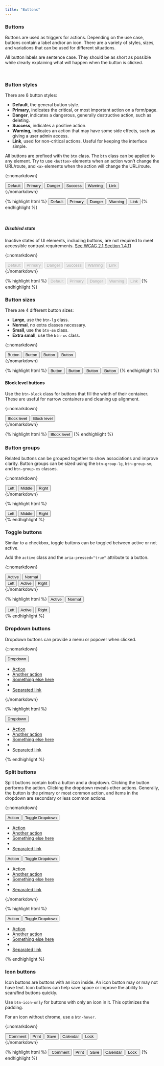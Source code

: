 ```yaml
---
title: "Buttons"
---
```


<div class="pl-pattern">

<h3>Buttons</h3>

Buttons are used as triggers for actions. Depending on the use case, buttons contain a label and/or an icon. There are a variety of styles, sizes, and variations that can be used for different situations.

All button labels are sentence case. They should be as short as possible while clearly explaining what will happen when the button is clicked.

&nbsp;

</div>

<div class="pl-pattern">

### Button styles

There are 6 button styles:

- __Default__, the general button style.
- __Primary__, indicates the critical, or most important action on a form/page.
- __Danger__, indicates a dangerous, generally destructive action, such as deleting.
- __Success__, indicates a positive action.
- __Warning__, indicates an action that may have some side effects, such as giving a user admin access.
- __Link__, used for non-critical actions. Useful for keeping the interface simple.

All buttons are prefixed with the `btn` class. The `btn` class can be applied to any element. Try to use `<button>` elements when an action won't change the URL/route, and `<a>` elements when the action will change the URL/route.

{::nomarkdown}
<div class="pl-preview">
    <button type="button" class="btn btn-default">Default</button>
    <button type="button" class="btn btn-primary">Primary</button>
    <button type="button" class="btn btn-danger">Danger</button>
    <button type="button" class="btn btn-success">Success</button>
    <button type="button" class="btn btn-warning">Warning</button>
    <button type="button" class="btn btn-link">Link</button>
</div>
{:/nomarkdown}

{% highlight html %}
<button type="button" class="btn btn-default">Default</button>
<button type="button" class="btn btn-primary">Primary</button>
<button type="button" class="btn btn-danger">Danger</button>
<button type="button" class="btn btn-warning">Warning</button>
<button type="button" class="btn btn-link">Link</button>
{% endhighlight %}

&nbsp;

##### Disabled state

Inactive states of UI elements, including buttons, are not required to meet accessible contrast requirements. [See WCAG 2.1 Section 1.4.11](https://www.w3.org/TR/WCAG21/#non-text-contrast)

{::nomarkdown}
<div class="pl-preview">
    <button disabled type="button" class="btn btn-default">Default</button>
    <button disabled type="button" class="btn btn-primary">Primary</button>
    <button disabled type="button" class="btn btn-danger">Danger</button>
    <button disabled type="button" class="btn btn-success">Success</button>
    <button disabled type="button" class="btn btn-warning">Warning</button>
    <button disabled type="button" class="btn btn-link">Link</button>
</div>
{:/nomarkdown}

{% highlight html %}
<button disabled type="button" class="btn btn-default">Default</button>
<button disabled type="button" class="btn btn-primary">Primary</button>
<button disabled type="button" class="btn btn-danger">Danger</button>
<button disabled type="button" class="btn btn-warning">Warning</button>
<button disabled type="button" class="btn btn-link">Link</button>
{% endhighlight %}

</div>

<div class="pl-pattern">

### Button sizes

There are 4 different button sizes:

- __Large__, use the `btn-lg` class.
- __Normal__, no extra classes necessary.
- __Small__, use the `btn-sm` class.
- __Extra small__, use the `btn-xs` class.

{::nomarkdown}
<div class="pl-preview">
    <button type="button" class="btn btn-lg btn-default">Button</button>
    <button type="button" class="btn btn-default">Button</button>
    <button type="button" class="btn btn-sm btn-default">Button</button>
    <button type="button" class="btn btn-xs btn-default">Button</button>
</div>
{:/nomarkdown}

{% highlight html %}
<button type="button" class="btn btn-lg btn-default">Button</button>
<button type="button" class="btn btn-default">Button</button>
<button type="button" class="btn btn-sm btn-default">Button</button>
<button type="button" class="btn btn-xs btn-default">Button</button>
{% endhighlight %}

#### Block level buttons
Use the `btn-block` class for buttons that fill the width of their container. These are useful for narrow containers and cleaning up alignment.

{::nomarkdown}
<div class="pl-preview">
    <div style="width: 280px;">
        <button type="button" class="btn btn-primary btn-block">Block level</button>
        <button type="button" class="btn btn-default btn-block">Block level</button>
    </div>
</div>
{:/nomarkdown}

{% highlight html %}
<button type="button" class="btn btn-default btn-block">Block level</button>
{% endhighlight %}

</div>

<div class="pl-pattern">

### Button groups

Related buttons can be grouped together to show associations and improve clarity. Button groups can be sized using the `btn-group-lg`, `btn-group-sm`, and `btn-group-xs` classes.

{::nomarkdown}
<div class="pl-preview">
    <div class="btn-group">
        <button type="button" class="btn btn-default">Left</button>
        <button type="button" class="btn btn-default">Middle</button>
        <button type="button" class="btn btn-default">Right</button>
    </div>
</div>
{:/nomarkdown}

{% highlight html %}
<div class="btn-group">
    <button type="button" class="btn btn-default">Left</button>
    <button type="button" class="btn btn-default">Middle</button>
    <button type="button" class="btn btn-default">Right</button>
</div>
{% endhighlight %}

</div>

<div class="pl-pattern">

### Toggle buttons

Similar to a checkbox, toggle buttons can be toggled between active or not active.

Add the `active` class and the `aria-pressed="true"` attribute to a button.

{::nomarkdown}
<div class="pl-preview">
    <button type="button" class="btn btn-default active" aria-pressed="true">Active</button>
    <button type="button" class="btn btn-default">Normal</button>
    <div class="btn-group">
        <button type="button" class="btn btn-default">Left</button>
        <button type="button" class="btn btn-default active" aria-pressed="true">Active</button>
        <button type="button" class="btn btn-default">Right</button>
    </div>
</div>
{:/nomarkdown}

{% highlight html %}
<button type="button" class="btn btn-default active" aria-pressed="true">Active</button>
<button type="button" class="btn btn-default">Normal</button>
<div class="btn-group">
    <button type="button" class="btn btn-default">Left</button>
    <button type="button" class="btn btn-default active" aria-pressed="true">Active</button>
    <button type="button" class="btn btn-default">Right</button>
</div>
{% endhighlight %}

</div>

<div class="pl-pattern">

### Dropdown buttons
Dropdown buttons can provide a menu or popover when clicked.

{::nomarkdown}
<div class="pl-preview">
    <div class="btn-group">
        <button type="button" class="btn btn-default dropdown-toggle" data-toggle="dropdown" aria-expanded="false">Dropdown <span class="caret"></span></button>
        <ul class="dropdown-menu" role="menu">
            <li><a href="#">Action</a></li>
            <li><a href="#">Another action</a></li>
            <li><a href="#">Something else here</a></li>
            <li class="divider"></li>
            <li><a href="#">Separated link</a></li>
        </ul>
    </div>
</div>
{:/nomarkdown}

{% highlight html %}
<div class="btn-group">
  <button type="button" class="btn btn-default dropdown-toggle" data-toggle="dropdown" aria-expanded="false">
    Dropdown <span class="caret"></span>
  </button>
  <ul class="dropdown-menu" role="menu">
    <li><a href="#">Action</a></li>
    <li><a href="#">Another action</a></li>
    <li><a href="#">Something else here</a></li>
    <li class="divider"></li>
    <li><a href="#">Separated link</a></li>
  </ul>
</div>
{% endhighlight %}

</div>

<div class="pl-pattern">

### Split buttons

Split buttons contain both a button and a dropdown. Clicking the button performs the action. Clicking the dropdown reveals other actions. Generally, the button is the primary or most common action, and items in the dropdown are secondary or less common actions.

{::nomarkdown}
<div class="pl-preview">
    <div class="btn-group">
      <button type="button" class="btn btn-default">Action</button>
      <button type="button" class="btn btn-default dropdown-toggle" data-toggle="dropdown">
        <span class="caret"></span>
        <span class="sr-only">Toggle Dropdown</span>
      </button>
      <ul class="dropdown-menu" role="menu">
        <li><a href="#">Action</a></li>
        <li><a href="#">Another action</a></li>
        <li><a href="#">Something else here</a></li>
        <li class="divider"></li>
        <li><a href="#">Separated link</a></li>
      </ul>
    </div> <div class="btn-group">
      <button type="button" class="btn btn-primary">Action</button>
      <button type="button" class="btn btn-primary dropdown-toggle" data-toggle="dropdown">
        <span class="caret"></span>
        <span class="sr-only">Toggle Dropdown</span>
      </button>
      <ul class="dropdown-menu" role="menu">
        <li><a href="#">Action</a></li>
        <li><a href="#">Another action</a></li>
        <li><a href="#">Something else here</a></li>
        <li class="divider"></li>
        <li><a href="#">Separated link</a></li>
      </ul>
    </div>
</div>
{:/nomarkdown}

{% highlight html %}
<div class="btn-group">
  <button type="button" class="btn btn-default">Action</button>
  <button type="button" class="btn btn-default dropdown-toggle" data-toggle="dropdown">
    <span class="caret"></span>
    <span class="sr-only">Toggle Dropdown</span>
  </button>
  <ul class="dropdown-menu" role="menu">
    <li><a href="#">Action</a></li>
    <li><a href="#">Another action</a></li>
    <li><a href="#">Something else here</a></li>
    <li class="divider"></li>
    <li><a href="#">Separated link</a></li>
  </ul>
</div>
{% endhighlight %}

</div>

<div class="pl-pattern">

### Icon buttons

Icon buttons are buttons with an icon inside. An icon button may or may not have text. Icon buttons can help save space or improve the ability to scan/find buttons quickly.

Use `btn-icon-only` for buttons with only an icon in it. This optimizes the padding.

For an icon without chrome, use a `btn-hover`.

{::nomarkdown}
<div class="pl-preview">
    <button type="button" class="btn btn-default"><i class="icon icon-comment"></i> &nbsp;Comment</button> <button type="button" class="btn btn-icon-only btn-default"><i class="icon icon-print"></i><span class="sr-only">Print</span></button> <button type="button" class="btn btn-icon-only btn-primary"><i class="icon icon-inverse icon-floppy-o"></i><span class="sr-only">Save</span></button> <button type="button" class="btn btn-icon-only btn-hover"><i class="icon icon-calendar-o"></i><span class="sr-only">Calendar</span></button> <button type="button" class="btn btn-default">Lock&nbsp; <i class="icon icon-arrow-right"></i></button>
</div>
{:/nomarkdown}

{% highlight html %}
<button type="button" class="btn btn-default"><i class="icon icon-comment"></i> &nbsp;Comment</button>
<button type="button" class="btn btn-icon-only btn-default"><i class="icon icon-print"></i><span class="sr-only">Print</span></button>
<button type="button" class="btn btn-icon-only btn-primary"><i class="icon icon-inverse icon-floppy-o"></i><span class="sr-only">Save</span></button>
<button type="button" class="btn btn-icon-only btn-hover"><i class="icon icon-calendar-o"></i><span class="sr-only">Calendar</span></button>
<button type="button" class="btn btn-default">Lock&nbsp; <i class="icon icon-arrow-right"></i></button>
{% endhighlight %}

</div>
